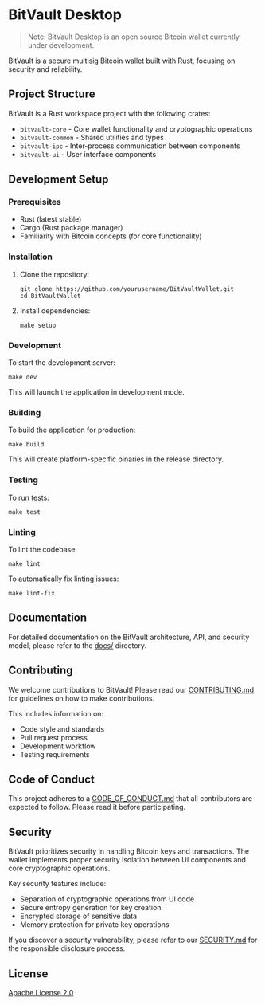 # BitVault Desktop

> Note: BitVault Desktop is an open source Bitcoin wallet currently under development.

BitVault is a secure multisig Bitcoin wallet built with Rust, focusing on security and reliability.

## Project Structure

BitVault is a Rust workspace project with the following crates:

- `bitvault-core` - Core wallet functionality and cryptographic operations
- `bitvault-common` - Shared utilities and types
- `bitvault-ipc` - Inter-process communication between components
- `bitvault-ui` - User interface components

## Development Setup

### Prerequisites

- Rust (latest stable)
- Cargo (Rust package manager)
- Familiarity with Bitcoin concepts (for core functionality)

### Installation

1. Clone the repository:
   ```
   git clone https://github.com/yourusername/BitVaultWallet.git
   cd BitVaultWallet
   ```

2. Install dependencies:
   ```
   make setup
   ```

### Development

To start the development server:
```
make dev
```

This will launch the application in development mode.

### Building

To build the application for production:
```
make build
```

This will create platform-specific binaries in the release directory.

### Testing

To run tests:
```
make test
```

### Linting

To lint the codebase:
```
make lint
```

To automatically fix linting issues:
```
make lint-fix
```

## Documentation

For detailed documentation on the BitVault architecture, API, and security model, please refer to the [docs/](docs/) directory.

## Contributing

We welcome contributions to BitVault! Please read our [CONTRIBUTING.md](CONTRIBUTING.md) for guidelines on how to make contributions.

This includes information on:
- Code style and standards
- Pull request process
- Development workflow
- Testing requirements

## Code of Conduct

This project adheres to a [CODE_OF_CONDUCT.md](CODE_OF_CONDUCT.md) that all contributors are expected to follow. Please read it before participating.

## Security

BitVault prioritizes security in handling Bitcoin keys and transactions. The wallet implements proper security isolation between UI components and core cryptographic operations.

Key security features include:
- Separation of cryptographic operations from UI code
- Secure entropy generation for key creation
- Encrypted storage of sensitive data
- Memory protection for private key operations

If you discover a security vulnerability, please refer to our [SECURITY.md](SECURITY.md) for the responsible disclosure process.

## License

[Apache License 2.0](LICENSE)

